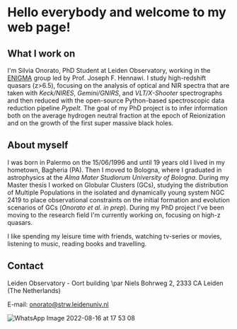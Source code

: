 # Hello everybody and welcome to my web page!

## What I work on

I'm Silvia Onorato, PhD Student at Leiden Observatory, working in the [ENIGMA](http://enigma.physics.ucsb.edu/index.php?n=Main.HomePage) group led by Prof. Joseph F. Hennawi. 
I study high-redshift quasars (z>6.5), focusing on the analysis of optical and NIR spectra that are taken with _Keck/NIRES_, _Gemini/GNIRS_, and _VLT/X-Shooter_ spectrographs and then reduced with the open-source Python-based spectroscopic data reduction pipeline _PypeIt_.
The goal of my PhD project is to infer information both on the average hydrogen neutral fraction at the epoch of Reionization and on the growth of the first super massive black holes.

## About myself

I was born in Palermo on the 15/06/1996 and until 19 years old I lived in my hometown, Bagheria (PA). Then I moved to Bologna, where I graduated in astrophysics at the _Alma Mater Studiorum University of Bologna_. During my Master thesis I worked on Globular Clusters (GCs), studying the distribution of Multiple Populations in the isolated and dynamically young system NGC 2419 to place observational constraints on the initial formation and evolution scenarios of GCs (_Onorato et al. in prep_). During my PhD project I've been moving to the research field I'm currently working on, focusing on high-z quasars.

I like spending my leisure time with friends, watching  tv-series or movies, listening to music, reading books and travelling.

## Contact

Leiden Observatory - Oort building \par
Niels Bohrweg 2, 2333 CA Leiden (The Netherlands)

E-mail: onorato@strw.leidenuniv.nl

![WhatsApp Image 2022-08-16 at 17 53 08](https://user-images.githubusercontent.com/94785081/184924131-b7149ce6-d84d-44d8-8cae-888c3dcdd179.jpeg)
